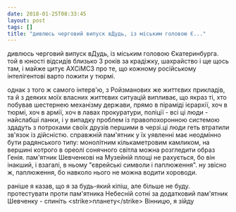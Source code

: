 ```yaml
---
date: 2018-01-25T08:33:45
layout: post
tags: []
title: "дивлюсь черговий випуск вДудь, із міським головою Є..."
---
```

дивлюсь черговий випуск вДудь, із міським головою Єкатеринбурга. той в юності відсидів близько 3 років за крадіжку, шахрайство і ще щось там, і майже цитує АХСіМСЗ про те, що кожному російському інтелігентові варто пожити у тюрмі.

однак з того ж самого інтерв&#39;ю, з Ройзманових же життєвих прикладів, та й з деяких моїх власних життєвих ситуацій випливає, що якраз ті, хто побував шестернею механізму держави, прямо в піраміді ієрархії, хоч в тюрмі, хоч в армії, хоч в лавах прокуратури, поліції - всі ці люди - найслабші ланки, і у випадку проблем із правопохоронною системою здадуть з потрохами своїх друзів першими в черзі.ці люди геть втратили зв&#39;язок із дійсністю. справжній пам&#39;ятник у їх уявленні має неодмінно бути радянського типу: монолітним кількаметровим камликом, на вершині котрого в ореолі сонячного світла можна розгледити образ Генія. пам&#39;ятник Шевченкові на Музейній площі не рахується, бо він інакший, і взагалі, в ньому &quot;єврейські символи і паплюження&quot;. ну звісно ж, паплюження, бо навколо нього не можна водити хороводи.

раніше я казав, що я за будь-який кіпіш, але більше не буду. протестувати проти пам&#39;ятника Небесній сотні за додатковий пам&#39;ятник Шевченку - спиніть &lt;strike&gt;планету&lt;/strike&gt; Вінницю, я зійду